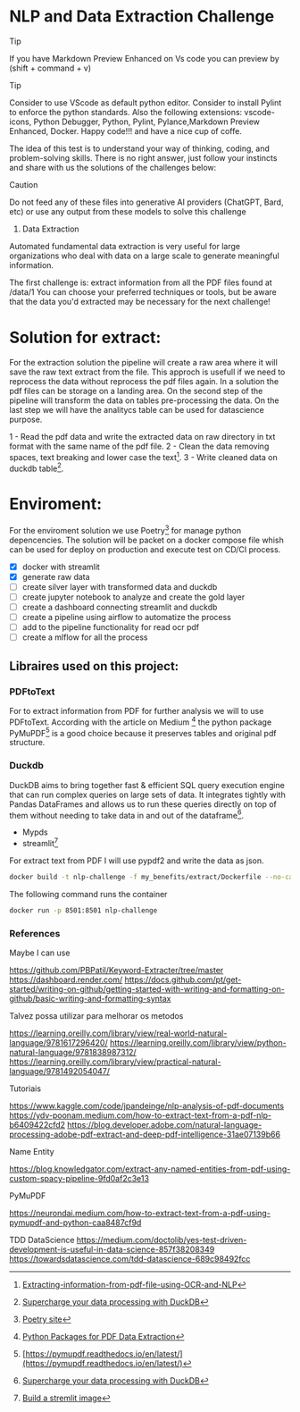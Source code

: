 # NLP and Data Extraction Challenge

> [!TIP]
> If you have Markdown Preview Enhanced on Vs code you can preview by (shift + command + v)

> [!TIP]
> Consider to use VScode as default python editor. Consider to install Pylint to enforce the python standards.
> Also the following extensions: vscode-icons, Python Debugger, Python, Pylint, Pylance,Markdown Preview Enhanced, Docker.
> Happy code!!! and have a nice cup of coffe.

The idea of this test is to understand your way of thinking, coding, and problem-solving skills. There is no right answer, just follow your instincts and share with us the solutions of the challenges below:

> [!CAUTION]
> Do not feed any of these files into generative AI providers (ChatGPT, Bard, etc) or use any output from these models to solve this challenge

1. Data Extraction

Automated fundamental data extraction is very useful for large organizations who deal with data on a large scale to generate meaningful information.

The first challenge is: extract information from all the PDF files found at /data/1
You can choose your preferred techniques or tools, but be aware that the data you'd extracted may be necessary for the next challenge!

# Solution for extract:

For the extraction solution the pipeline will create a raw area where it will save the raw text extract from the file. This approch is usefull if we need to reprocess the data without reprocess the pdf files again. In a solution the pdf files can be storage on a landing area. On the second step of the pipeline will transform the data on tables pre-processing the data. On the last step we will have the analitycs table can be used for datascience purpose.

1 - Read the pdf data and write the extracted data on raw directory in txt format with the same name of the pdf file.
2 - Clean the data removing spaces, text breaking and lower case the text[^8].
3 - Write cleaned data on duckdb table[^7].

# Enviroment:

For the enviroment solution we use Poetry[^2] for manage python depencencies. The solution will be packet on a docker compose file whish can be used for deploy on production and execute test on CD/CI process.

- [x] docker with streamlit
- [x] generate raw data
- [ ] create silver layer with transformed data and duckdb
- [ ] create jupyter notebook to analyze and create the gold layer
- [ ] create a dashboard connecting streamlit and duckdb
- [ ] create a pipeline using airflow to automatize the process
- [ ] add to the pipeline functionality for read ocr pdf
- [ ] create a mlflow for all the process

## Libraires used on this project:

### PDFtoText

For to extract information from PDF for further analysis we will to use PDFtoText. According with the article on Medium [^9] the python package PyMuPDF[^10] is a good choice because it preserves tables and original pdf structure.

### Duckdb

DuckDB aims to bring together fast & efficient SQL query execution engine that can run complex queries on large sets of data. It integrates tightly with Pandas DataFrames and allows us to run these queries directly on top of them without needing to take data in and out of the dataframe[^7].

- Mypds
- streamlit[^1]

For extract text from PDF I will use pypdf2 and write the data as json.

```bash
docker build -t nlp-challenge -f my_benefits/extract/Dockerfile --no-cache --progress=plain . 2>&1 | tee build.log
```

The following command runs the container

```bash
docker run -p 8501:8501 nlp-challenge
```

### References

[^1]: [Build a stremlit image](https://docs.streamlit.io/knowledge-base/tutorials/deploy/docker)
[^2]: [Poetry site](https://python-poetry.org/)
[^3]: [Build a pipeline using duckdb](https://www.youtube.com/watch?v=eXXImkz-vMs)
[^4]: [Extract text from pdf tutorial](https://www.youtube.com/watch?v=RULkvM7AdzY)
[^5]: [Natural Language Processing with Python](https://www.udemy.com/course/nlp-natural-language-processing-with-python/learn/lecture/12744493#overview)5
[^6]: [Thoughtful Machine Learning](https://www.amazon.com/Thoughtful-Machine-Learning-Test-Driven-Approach/dp/1449374069)
[^7]: [Supercharge your data processing with DuckDB](https://medium.com/learning-sql/supercharge-your-data-processing-with-duckdb-cea907196704)
[^8]: [Extracting-information-from-pdf-file-using-OCR-and-NLP](https://github.com/archowdhury/Extracting-information-from-PDF-files-using-OCR-and-NLP/blob/master/PDF%20Extractor.ipynb)
[^9]: [Python Packages for PDF Data Extraction](https://medium.com/analytics-vidhya/python-packages-for-pdf-data-extraction-d14ec30f0ad0)
[^10]: [https://pymupdf.readthedocs.io/en/latest/](https://pymupdf.readthedocs.io/en/latest/)

Maybe I can use

https://github.com/PBPatil/Keyword-Extracter/tree/master
https://dashboard.render.com/
https://docs.github.com/pt/get-started/writing-on-github/getting-started-with-writing-and-formatting-on-github/basic-writing-and-formatting-syntax

Talvez possa utilizar para melhorar os metodos

https://learning.oreilly.com/library/view/real-world-natural-language/9781617296420/
https://learning.oreilly.com/library/view/python-natural-language/9781838987312/
https://learning.oreilly.com/library/view/practical-natural-language/9781492054047/

Tutoriais

https://www.kaggle.com/code/jpandeinge/nlp-analysis-of-pdf-documents
https://ydv-poonam.medium.com/how-to-extract-text-from-a-pdf-nlp-b6409422cfd2
https://blog.developer.adobe.com/natural-language-processing-adobe-pdf-extract-and-deep-pdf-intelligence-31ae07139b66

Name Entity

https://blog.knowledgator.com/extract-any-named-entities-from-pdf-using-custom-spacy-pipeline-9fd0af2c3e13

PyMuPDF

https://neurondai.medium.com/how-to-extract-text-from-a-pdf-using-pymupdf-and-python-caa8487cf9d

TDD DataScience
https://medium.com/doctolib/yes-test-driven-development-is-useful-in-data-science-857f38208349
https://towardsdatascience.com/tdd-datascience-689c98492fcc
